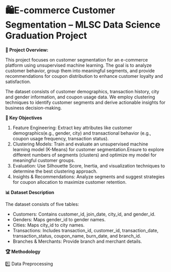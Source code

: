 # 🛍️E-commerce Customer Segmentation – MLSC Data Science Graduation Project
******📌 Project Overview:******

This project focuses on customer segmentation for an e-commerce platform using unsupervised machine learning. The goal is to analyze customer behavior, group them into meaningful segments, and provide recommendations for coupon distribution to enhance customer loyalty and satisfaction.

The dataset consists of customer demographics, transaction history, city and gender information, and coupon usage data. We employ clustering techniques to identify customer segments and derive actionable insights for business decision-making.

******🚀 Key Objectives******

1. Feature Engineering: Extract key attributes like customer demographics(e.g., gender, city) and transactional behavior (e.g., coupon usage frequency, transaction status).
2. Clustering Models: Train and evaluate an unsupervised machine learning model (K-Means) for customer segmentation.Ensure to explore different numbers of segments (clusters) and optimize my model for meaningful customer groups.
3. Evaluation: Use Silhouette Score, Inertia, and visualization techniques to determine the best clustering approach.
4. Insights & Recommendations: Analyze segments and suggest strategies for coupon allocation to maximize customer retention.

******📊 Dataset Description******

The dataset consists of five tables:

* Customers: Contains customer_id, join_date, city_id, and gender_id.
* Genders: Maps gender_id to gender names.
* Cities: Maps city_id to city names.
* Transactions: Includes transaction_id, customer_id, transaction_date, transaction_status, coupon_name, burn_date, and branch_id.
* Branches & Merchants: Provide branch and merchant details.

******🏆 Methodology******

 1️⃣ Data Preprocessing



